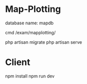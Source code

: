 # Map-Plotting

database name: mapdb

cmd
/exam/mapplotting/

php artisan migrate
php artisan serve


# Client

npm install
npm run dev
